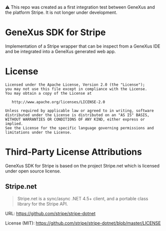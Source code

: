 ⚠️ This repo was created as a first integration test between GeneXus and the platform Stripe. It is not longer under development.

# GeneXus SDK for Stripe

Implementation of a Stripe wrapper that can be inspect from a GeneXus IDE and be integrated into a GeneXus generated web app.

# License
```
Licensed under the Apache License, Version 2.0 (the "License");
you may not use this file except in compliance with the License.
You may obtain a copy of the License at

   http://www.apache.org/licenses/LICENSE-2.0

Unless required by applicable law or agreed to in writing, software
distributed under the License is distributed on an "AS IS" BASIS,
WITHOUT WARRANTIES OR CONDITIONS OF ANY KIND, either express or implied.
See the License for the specific language governing permissions and
limitations under the License.
```

# Third-Party License Attributions

GeneXus SDK for Stripe is based on the project Stripe.net which is licensed under open source license. 

## Stripe.net

>Stripe.net is a sync/async .NET 4.5+ client, and a portable class library for the Stripe API.

URL: https://github.com/stripe/stripe-dotnet

License (MIT): https://github.com/stripe/stripe-dotnet/blob/master/LICENSE

